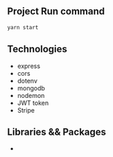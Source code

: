 ## Project Run command
```bash
yarn start
```



## Technologies
- express 
- cors
- dotenv
- mongodb
- nodemon
- JWT token
- Stripe


## Libraries && Packages
-